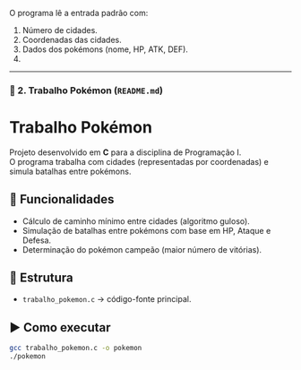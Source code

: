 O programa lê a entrada padrão com:

1. Número de cidades.
2. Coordenadas das cidades.
3. Dados dos pokémons (nome, HP, ATK, DEF).
4. 
---

### 📌 2. Trabalho Pokémon (`README.md`)

# Trabalho Pokémon

Projeto desenvolvido em **C** para a disciplina de Programação I.  
O programa trabalha com cidades (representadas por coordenadas) e simula batalhas entre pokémons.

## 🚀 Funcionalidades
- Cálculo de caminho mínimo entre cidades (algoritmo guloso).
- Simulação de batalhas entre pokémons com base em HP, Ataque e Defesa.
- Determinação do pokémon campeão (maior número de vitórias).

## 📂 Estrutura
- `trabalho_pokemon.c` → código-fonte principal.

## ▶️ Como executar
```bash
gcc trabalho_pokemon.c -o pokemon
./pokemon
